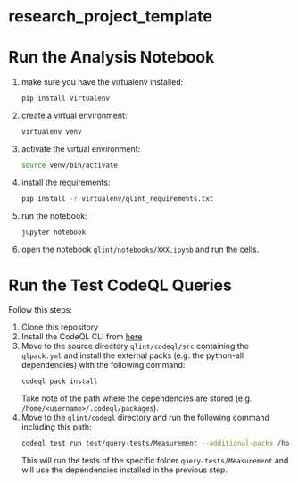 # research_project_template


# Run the Analysis Notebook

1. make sure you have the virtualenv installed:
    ```bash
    pip install virtualenv
    ```
2. create a virtual environment:
    ```bash
    virtualenv venv
    ```
3. activate the virtual environment:
    ```bash
    source venv/bin/activate
    ```
4. install the requirements:
    ```bash
    pip install -r virtualenv/qlint_requirements.txt
    ```
5. run the notebook:
    ```bash
    jupyter notebook
    ```
6. open the notebook `qlint/notebooks/XXX.ipynb` and run the cells.


# Run the Test CodeQL Queries

Follow this steps:
1. Clone this repository
2. Install the CodeQL CLI from [here](https://codeql.github.com/docs/codeql-cli/getting-started-with-the-codeql-cli/)
3. Move to the source directory `qlint/codeql/src` containing the `qlpack.yml` and install the external packs (e.g. the python-all dependencies) with the following command:
    ```bash
    codeql pack install
    ```
    Take note of the path where the dependencies are stored (e.g. `/home/<username>/.codeql/packages`).
4. Move to the `qlint/codeql` directory and run the following command including this path:
    ```bash
    codeql test run test/query-tests/Measurement --additional-packs /home/<username>/.codeql/packages
    ```
    This will run the tests of the specific folder `query-tests/Measurement` and will use the dependencies installed in the previous step.
